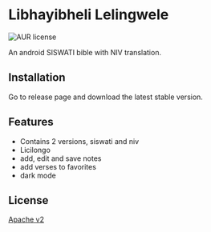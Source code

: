 # Libhayibheli Lelingwele

![AUR license](https://img.shields.io/aur/license/android-studio)

An android SISWATI bible with NIV translation. 

## Installation
Go to release page and download the latest stable version.

## Features
- Contains 2 versions, siswati and niv
- Licilongo
- add, edit and save notes
- add verses to favorites
- dark mode

## License

[Apache v2](https://choosealicense.com/licenses/apache/)
